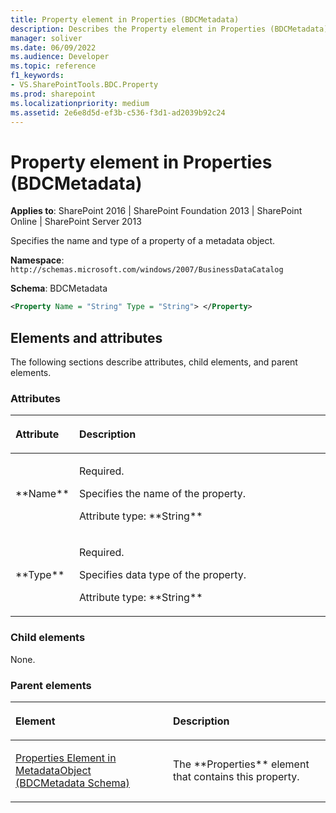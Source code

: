 ```yaml
---
title: Property element in Properties (BDCMetadata)
description: Describes the Property element in Properties (BDCMetadata) and provides the the elements and attributes.
manager: soliver
ms.date: 06/09/2022
ms.audience: Developer
ms.topic: reference
f1_keywords:
- VS.SharePointTools.BDC.Property
ms.prod: sharepoint
ms.localizationpriority: medium
ms.assetid: 2e6e8d5d-ef3b-c536-f3d1-ad2039b92c24
---
```


# Property element in Properties (BDCMetadata)

**Applies to**: SharePoint 2016 | SharePoint Foundation 2013 | SharePoint Online | SharePoint Server 2013

Specifies the name and type of a property of a metadata object.

**Namespace**: `http://schemas.microsoft.com/windows/2007/BusinessDataCatalog`

**Schema**: BDCMetadata

```XML
<Property Name = "String" Type = "String"> </Property>
```

## Elements and attributes

The following sections describe attributes, child elements, and parent elements.

### Attributes

<table>
<colgroup>
<col width="20%" />
<col width="80%" />
</colgroup>
<thead>
<tr class="header">
<th align="left"><p>Attribute</p></th>
<th align="left"><p>Description</p></th>
</tr>
</thead>
<tbody>
<tr class="odd">
<td align="left"><p>**Name**</p></td>
<td align="left"><p>Required.</p>
<p>Specifies the name of the property.</p>
<p>Attribute type: **String**</p></td>
</tr>
<tr class="even">
<td align="left"><p>**Type**</p></td>
<td align="left"><p>Required.</p>
<p>Specifies data type of the property.</p>
<p>Attribute type: **String**</p></td>
</tr>
</tbody>
</table>

### Child elements

None.

### Parent elements

<table>
<colgroup>
<col width="50%" />
<col width="50%" />
</colgroup>
<thead>
<tr class="header">
<th align="left"><p>Element</p></th>
<th align="left"><p>Description</p></th>
</tr>
</thead>
<tbody>
<tr class="odd">
<td align="left"><p><span><a href="properties-element-in-metadataobject-bdcmetadata-schema.md">Properties Element in MetadataObject (BDCMetadata Schema)</a></span></p></td>
<td align="left"><p>The **Properties** element that contains this property.</p></td>
</tr>
</tbody>
</table>








